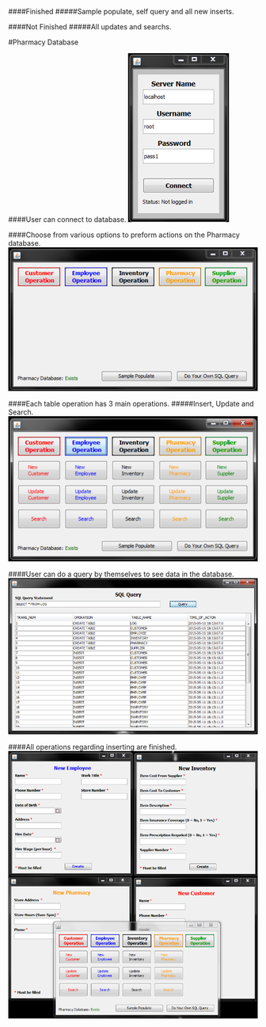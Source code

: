 ####Finished
#####Sample populate, self query and all new inserts.

####Not Finished
#####All updates and searchs.


#Pharmacy Database

####User can connect to database.
![Alt text](https://github.com/InderPabla/Projects/blob/master/Pharmacy%20Database%20WORK%20IN%20PROGRESS/Pharmacy/Images/1.PNG "Optional Title"
)

####Choose from various options to preform actions on the Pharmacy database.
![Alt text](https://github.com/InderPabla/Projects/blob/master/Pharmacy%20Database%20WORK%20IN%20PROGRESS/Pharmacy/Images/2.PNG "Optional Title"
)

####Each table operation has 3 main operations.
#####Insert, Update and Search.
![Alt text](https://github.com/InderPabla/Projects/blob/master/Pharmacy%20Database%20WORK%20IN%20PROGRESS/Pharmacy/Images/3.PNG "Optional Title"
)

####User can do a query by themselves to see data in the database.
![Alt text](https://github.com/InderPabla/Projects/blob/master/Pharmacy%20Database%20WORK%20IN%20PROGRESS/Pharmacy/Images/4.PNG "Optional Title"
)

####All operations regarding inserting are finished.
![Alt text](https://github.com/InderPabla/Projects/blob/master/Pharmacy%20Database%20WORK%20IN%20PROGRESS/Pharmacy/Images/5.PNG "Optional Title"
)
